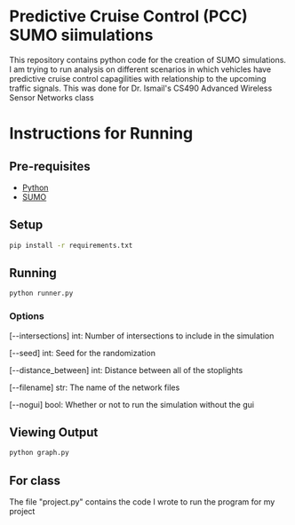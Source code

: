 # Predictive Cruise Control (PCC) SUMO siimulations

This repository contains python code for the creation of SUMO simulations. I am trying to run analysis on different scenarios in which vehicles have predictive cruise control capagilities with relationship to the upcoming traffic signals. This was done for Dr. Ismail's CS490 Advanced Wireless Sensor Networks class

# Instructions for Running

## Pre-requisites

- [Python](https://www.python.org/)
- [SUMO](https://sumo.dlr.de/docs/Installing/index.html)

## Setup

```bash
pip install -r requirements.txt
```

## Running

```bash
python runner.py
```

### Options

[--intersections] int: Number of intersections to include in the simulation

[--seed] int: Seed for the randomization

[--distance_between] int: Distance between all of the stoplights

[--filename] str: The name of the network files

[--nogui] bool: Whether or not to run the simulation without the gui

## Viewing Output

```bash
python graph.py
```

## For class

The file "project.py" contains the code I wrote to run the program for my project

